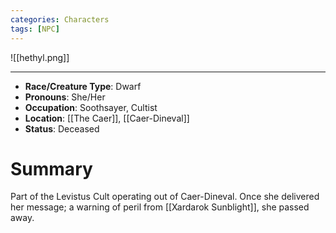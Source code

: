 ```yaml
---
categories: Characters
tags: [NPC]
---
```


![[hethyl.png]]

---
- **Race/Creature Type**: Dwarf
- **Pronouns**:  She/Her
- **Occupation**: Soothsayer, Cultist
- **Location**: [[The Caer]], [[Caer-Dineval]]
- **Status**: Deceased

# Summary
Part of the Levistus Cult operating out of Caer-Dineval. Once she delivered her message; a warning of peril from [[Xardarok Sunblight]], she passed away.